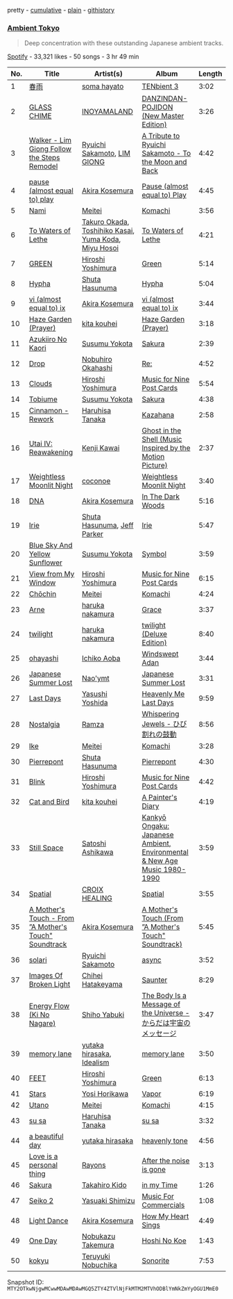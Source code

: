 pretty - [cumulative](/playlists/cumulative/37i9dQZF1DWZqNqPemiefM.md) - [plain](/playlists/plain/37i9dQZF1DWZqNqPemiefM) - [githistory](https://github.githistory.xyz/mackorone/spotify-playlist-archive/blob/main/playlists/plain/37i9dQZF1DWZqNqPemiefM)

### [Ambient Tokyo](https://open.spotify.com/playlist/37i9dQZF1DWZqNqPemiefM)

> Deep concentration with these outstanding Japanese ambient tracks.

[Spotify](https://open.spotify.com/user/spotify) - 33,321 likes - 50 songs - 3 hr 49 min

| No. | Title | Artist(s) | Album | Length |
|---|---|---|---|---|
| 1 | [春雨](https://open.spotify.com/track/1WG1G5nXEzbh2SerQD2lzm) | [soma hayato](https://open.spotify.com/artist/7Ggi7oQcGOPoOZe1tMbxnJ) | [TENbient 3](https://open.spotify.com/album/4nGkqazGpoczvV8FKlgq1p) | 3:02 |
| 2 | [GLASS CHIME](https://open.spotify.com/track/1lxgQG0xeAsS1r0u9M1TcP) | [INOYAMALAND](https://open.spotify.com/artist/3nYCvyP4RxuKyEKygqxWHy) | [DANZINDAN\-POJIDON \(New Master Edition\)](https://open.spotify.com/album/5pOZiyJq4YQcTLkV3TyFjX) | 3:26 |
| 3 | [Walker \- Lim Giong Follow the Steps Remodel](https://open.spotify.com/track/660PmVY7kgD6ZLnRqOKSYB) | [Ryuichi Sakamoto](https://open.spotify.com/artist/1tcgfoMTT1szjUeaikxRjA), [LIM GIONG](https://open.spotify.com/artist/3BNLZ91QZHEedDAZdYba6k) | [A Tribute to Ryuichi Sakamoto \- To the Moon and Back](https://open.spotify.com/album/6ie5Ynop9ihgcskcSenK3q) | 4:42 |
| 4 | [pause \(almost equal to\) play](https://open.spotify.com/track/4LB8iSej8QryIZ3Vk0XNmS) | [Akira Kosemura](https://open.spotify.com/artist/4n1lW38WKgyPEIZowQ3AND) | [Pause \(almost equal to\) Play](https://open.spotify.com/album/634uEr8wlpH7CVq52UQTgW) | 4:45 |
| 5 | [Nami](https://open.spotify.com/track/45m8T6QIgYoCZnUNxYeyml) | [Meitei](https://open.spotify.com/artist/5TS4DIOBGgEE6ysYh7yuii) | [Komachi](https://open.spotify.com/album/4IkrCCorQFfEfwoiCt441A) | 3:56 |
| 6 | [To Waters of Lethe](https://open.spotify.com/track/0kJyuXiBTRos7uZHmeEBgP) | [Takuro Okada](https://open.spotify.com/artist/6cChtOeUlAEa352tAN0I73), [Toshihiko Kasai](https://open.spotify.com/artist/4leIFpod2SNVwdk1yXi4Ik), [Yuma Koda](https://open.spotify.com/artist/0cT1RcgV90HViIFSwsJ439), [Miyu Hosoi](https://open.spotify.com/artist/2lIvg1lgcyxIIyXEuHU06T) | [To Waters of Lethe](https://open.spotify.com/album/4XGylMs1bkQFN7R88IgmLW) | 4:21 |
| 7 | [GREEN](https://open.spotify.com/track/6RPQdkI8t1eaG2abymrYVK) | [Hiroshi Yoshimura](https://open.spotify.com/artist/1DGpHnPOpMYY780hcQHmPB) | [Green](https://open.spotify.com/album/07KJ48Y7pbXvz3Q4H44GZl) | 5:14 |
| 8 | [Hypha](https://open.spotify.com/track/5d3vScntfWOniIlqiV02SC) | [Shuta Hasunuma](https://open.spotify.com/artist/71f0SNekyWqlqbyi8cyp05) | [Hypha](https://open.spotify.com/album/6eGFbzsy7oouymykAURlpN) | 5:04 |
| 9 | [vi \(almost equal to\) ix](https://open.spotify.com/track/5JZq6B2jtxGVvmausM9Xed) | [Akira Kosemura](https://open.spotify.com/artist/4n1lW38WKgyPEIZowQ3AND) | [vi \(almost equal to\) ix](https://open.spotify.com/album/6HeluvAtfAwsWp2e7sTCOf) | 3:44 |
| 10 | [Haze Garden \(Prayer\)](https://open.spotify.com/track/4XigfPo7zRs3S3ntut37zd) | [kita kouhei](https://open.spotify.com/artist/3AFL0gBNnoNa2wb55tImS5) | [Haze Garden \(Prayer\)](https://open.spotify.com/album/7hu4RONzaQHEArMTBnBzgJ) | 3:18 |
| 11 | [Azukiiro No Kaori](https://open.spotify.com/track/5J94BE34S8gqfmhTFQzHmM) | [Susumu Yokota](https://open.spotify.com/artist/3ND5NWoKzlelYDDyWqSQpQ) | [Sakura](https://open.spotify.com/album/2BRedpXNmL3NkN2eutmXZ2) | 2:39 |
| 12 | [Drop](https://open.spotify.com/track/7KzAclQwJ8fcRL1Da0H1tR) | [Nobuhiro Okahashi](https://open.spotify.com/artist/4gAoGTuZFsbSGctCuiy7Py) | [Re:](https://open.spotify.com/album/7osd9qFNGBJn9rZwaHO04e) | 4:52 |
| 13 | [Clouds](https://open.spotify.com/track/0S9lwd7JF9878QQ6tuuIQg) | [Hiroshi Yoshimura](https://open.spotify.com/artist/1DGpHnPOpMYY780hcQHmPB) | [Music for Nine Post Cards](https://open.spotify.com/album/4h5av08hHhOyyINApKfnEE) | 5:54 |
| 14 | [Tobiume](https://open.spotify.com/track/4IQWc6rhJwpFrRKBLx27X6) | [Susumu Yokota](https://open.spotify.com/artist/3ND5NWoKzlelYDDyWqSQpQ) | [Sakura](https://open.spotify.com/album/2BRedpXNmL3NkN2eutmXZ2) | 4:38 |
| 15 | [Cinnamon \- Rework](https://open.spotify.com/track/1hdqoVkC8nr2IZjsLUX1ic) | [Haruhisa Tanaka](https://open.spotify.com/artist/4ZTlbJ3KHGs7wuvdtouuIw) | [Kazahana](https://open.spotify.com/album/1U2IQ5PDO4lBlB7OS8fWyH) | 2:58 |
| 16 | [Utai IV: Reawakening](https://open.spotify.com/track/2aOT7WhCfzhQmoTCH3R3Fq) | [Kenji Kawai](https://open.spotify.com/artist/0lzVrkjlIZJH18hk2Gcjkp) | [Ghost in the Shell \(Music Inspired by the Motion Picture\)](https://open.spotify.com/album/7mA7Z5oy212NMRL8lqFzhO) | 2:37 |
| 17 | [Weightless Moonlit Night](https://open.spotify.com/track/4MgDI6XeKfKuinjmKc0o8D) | [coconoe](https://open.spotify.com/artist/70ekC9BOgSlEQFRcLImPe4) | [Weightless Moonlit Night](https://open.spotify.com/album/2oszBYBz8X6dDOfTo75TKG) | 3:40 |
| 18 | [DNA](https://open.spotify.com/track/0dVOO1yFYNeWjsrIdWi9u7) | [Akira Kosemura](https://open.spotify.com/artist/4n1lW38WKgyPEIZowQ3AND) | [In The Dark Woods](https://open.spotify.com/album/3IZstlhdTOOtJ5HPQDjEFw) | 5:16 |
| 19 | [Irie](https://open.spotify.com/track/2VokL9qQNd46ZETs2mZYq2) | [Shuta Hasunuma](https://open.spotify.com/artist/71f0SNekyWqlqbyi8cyp05), [Jeff Parker](https://open.spotify.com/artist/3AaY5O1qS0tcNPHwwMwplt) | [Irie](https://open.spotify.com/album/4gJvJKL4K8GEGZqCNUbvUi) | 5:47 |
| 20 | [Blue Sky And Yellow Sunflower](https://open.spotify.com/track/6Mk96t3t5qR5YJ8ftCW18V) | [Susumu Yokota](https://open.spotify.com/artist/3ND5NWoKzlelYDDyWqSQpQ) | [Symbol](https://open.spotify.com/album/0ntm3YaiXVkkGitWl2XASV) | 3:59 |
| 21 | [View from My Window](https://open.spotify.com/track/4KrsGAgv8b2982iqaokrO0) | [Hiroshi Yoshimura](https://open.spotify.com/artist/1DGpHnPOpMYY780hcQHmPB) | [Music for Nine Post Cards](https://open.spotify.com/album/4h5av08hHhOyyINApKfnEE) | 6:15 |
| 22 | [Chōchin](https://open.spotify.com/track/7dQe00xxpzTBeG8AYRr5TW) | [Meitei](https://open.spotify.com/artist/5TS4DIOBGgEE6ysYh7yuii) | [Komachi](https://open.spotify.com/album/4IkrCCorQFfEfwoiCt441A) | 4:24 |
| 23 | [Arne](https://open.spotify.com/track/4ZqQqesPkASH1sqsnm6wmo) | [haruka nakamura](https://open.spotify.com/artist/52R2tXlJMDDDYcpBSnn3k4) | [Grace](https://open.spotify.com/album/37vlYDRVRGH8sf5qZG3J6z) | 3:37 |
| 24 | [twilight](https://open.spotify.com/track/6xoab7Sxd9L2N43Gu9fIBd) | [haruka nakamura](https://open.spotify.com/artist/52R2tXlJMDDDYcpBSnn3k4) | [twilight \(Deluxe Edition\)](https://open.spotify.com/album/35o0PH7bM6n9wjVpYrAzpY) | 8:40 |
| 25 | [ohayashi](https://open.spotify.com/track/1LTzuEZtKewRM804YjrDg6) | [Ichiko Aoba](https://open.spotify.com/artist/6ignRjbPmLvKdtMLj9a5Xs) | [Windswept Adan](https://open.spotify.com/album/1W0SccGphtGQNYqaqQ5nhA) | 3:44 |
| 26 | [Japanese Summer Lost](https://open.spotify.com/track/3VhyUfGwBgnKAP4GpwLQ2L) | [Nao'ymt](https://open.spotify.com/artist/5sqUW4XEHsGVQT6z5NGgJf) | [Japanese Summer Lost](https://open.spotify.com/album/3PTgQngl0s8Kayv6O85LYi) | 3:31 |
| 27 | [Last Days](https://open.spotify.com/track/2wKV2ewqNf2ZjW4Nn2X5i7) | [Yasushi Yoshida](https://open.spotify.com/artist/2u5s5wxfNszaIZwWknh3eB) | [Heavenly Me Last Days](https://open.spotify.com/album/2ygBTmJ4Mvq2hXL3Ssjojm) | 9:59 |
| 28 | [Nostalgia](https://open.spotify.com/track/1SDCau14XiiaPB67yj9qZ9) | [Ramza](https://open.spotify.com/artist/1Trmp5nqg46a1InSpynV72) | [Whispering Jewels \- ひび割れの鼓動](https://open.spotify.com/album/7ahgNbVn0iLISPEwXU2hJO) | 8:56 |
| 29 | [Ike](https://open.spotify.com/track/6tmWAG5SEJMqVDQmGDGvLp) | [Meitei](https://open.spotify.com/artist/5TS4DIOBGgEE6ysYh7yuii) | [Komachi](https://open.spotify.com/album/4IkrCCorQFfEfwoiCt441A) | 3:28 |
| 30 | [Pierrepont](https://open.spotify.com/track/4pHyknEztGC2aXC8lxX9xs) | [Shuta Hasunuma](https://open.spotify.com/artist/71f0SNekyWqlqbyi8cyp05) | [Pierrepont](https://open.spotify.com/album/1x11gmqgSiQC6CjkrCiieR) | 4:30 |
| 31 | [Blink](https://open.spotify.com/track/7d26IhLPUlL4oncFgsms22) | [Hiroshi Yoshimura](https://open.spotify.com/artist/1DGpHnPOpMYY780hcQHmPB) | [Music for Nine Post Cards](https://open.spotify.com/album/4h5av08hHhOyyINApKfnEE) | 4:42 |
| 32 | [Cat and Bird](https://open.spotify.com/track/7gWYxwBMqbX00cDhvTYReK) | [kita kouhei](https://open.spotify.com/artist/3AFL0gBNnoNa2wb55tImS5) | [A Painter's Diary](https://open.spotify.com/album/3hYzB1zT93RAsGczZ9mfIL) | 4:19 |
| 33 | [Still Space](https://open.spotify.com/track/7e7HTzbFsmLR0mg9QkwMPr) | [Satoshi Ashikawa](https://open.spotify.com/artist/0O0TybCQ8Mib6g5AwnfXz5) | [Kankyō Ongaku: Japanese Ambient, Environmental & New Age Music 1980\-1990](https://open.spotify.com/album/63x6MwkzIVtoH6lbHIYEtr) | 3:59 |
| 34 | [Spatial](https://open.spotify.com/track/57aA35Sk8bvernl1JBGfdr) | [CROIX HEALING](https://open.spotify.com/artist/39HJmpxQWml7ofyV5jxluG) | [Spatial](https://open.spotify.com/album/2s0jmqbAKEjzgnh6ayWfl3) | 3:55 |
| 35 | [A Mother's Touch \- From ”A Mother's Touch" Soundtrack](https://open.spotify.com/track/2QjvLUy2wF9LU34eJ9Fhvq) | [Akira Kosemura](https://open.spotify.com/artist/4n1lW38WKgyPEIZowQ3AND) | [A Mother's Touch \(From ”A Mother's Touch" Soundtrack\)](https://open.spotify.com/album/6o1V8mKoQPUBRuALEciKWK) | 5:45 |
| 36 | [solari](https://open.spotify.com/track/2ZYyuqKe7T64UqWVuW7CkS) | [Ryuichi Sakamoto](https://open.spotify.com/artist/1tcgfoMTT1szjUeaikxRjA) | [async](https://open.spotify.com/album/2OKN3NwlITzfVpDJecA4Z3) | 3:52 |
| 37 | [Images Of Broken Light](https://open.spotify.com/track/3VGOjz1kIkGcGohvArNO2u) | [Chihei Hatakeyama](https://open.spotify.com/artist/4G1ZsxfEEztbE1VcnNInPg) | [Saunter](https://open.spotify.com/album/7ynXCf2JnfnpyQe6QGeEn2) | 8:29 |
| 38 | [Energy Flow \(Ki No Nagare\)](https://open.spotify.com/track/414AJsmhPuEA7W3wC9Go77) | [Shiho Yabuki](https://open.spotify.com/artist/72H54BeNWF82wu5czm91VX) | [The Body Is a Message of the Universe \- からだは宇宙のメッセージ](https://open.spotify.com/album/2JdjNySHankOkjITDAo5YT) | 3:47 |
| 39 | [memory lane](https://open.spotify.com/track/21Bs2xbk1KbbzqIGPnboV9) | [yutaka hirasaka](https://open.spotify.com/artist/0stmdx2IonUUUIlWQ9bLYZ), [Idealism](https://open.spotify.com/artist/6YJ4EgQzDfJnIHRbqIHAdD) | [memory lane](https://open.spotify.com/album/5I2F71Myowlmr7AWMDDpzQ) | 3:50 |
| 40 | [FEET](https://open.spotify.com/track/2XBXn7yluQZ6bFReesUjrt) | [Hiroshi Yoshimura](https://open.spotify.com/artist/1DGpHnPOpMYY780hcQHmPB) | [Green](https://open.spotify.com/album/07KJ48Y7pbXvz3Q4H44GZl) | 6:13 |
| 41 | [Stars](https://open.spotify.com/track/0k7UbZFOcNSebBda0H52rT) | [Yosi Horikawa](https://open.spotify.com/artist/1JSPpoXFLcEG2WhYlvmHPJ) | [Vapor](https://open.spotify.com/album/1IpHSURAZpaIlAkLX8vqGt) | 6:19 |
| 42 | [Utano](https://open.spotify.com/track/0h7IkhjykGhsXardJtErat) | [Meitei](https://open.spotify.com/artist/5TS4DIOBGgEE6ysYh7yuii) | [Komachi](https://open.spotify.com/album/4IkrCCorQFfEfwoiCt441A) | 4:15 |
| 43 | [su sa](https://open.spotify.com/track/3Bh4nEAEtlwPuY0qClRMx9) | [Haruhisa Tanaka](https://open.spotify.com/artist/4ZTlbJ3KHGs7wuvdtouuIw) | [su sa](https://open.spotify.com/album/0L6sbX9nuFeqVBw1G4dp9j) | 3:32 |
| 44 | [a beautiful day](https://open.spotify.com/track/3noxajjedyBfsd5eXjBwxC) | [yutaka hirasaka](https://open.spotify.com/artist/0stmdx2IonUUUIlWQ9bLYZ) | [heavenly tone](https://open.spotify.com/album/3gobeqbi2tgEkElXQ77c9k) | 4:56 |
| 45 | [Love is a personal thing](https://open.spotify.com/track/0e21dU60bjeKeOntw8Pg1O) | [Rayons](https://open.spotify.com/artist/1AVhlGtQyoDC58vaUh2mKf) | [After the noise is gone](https://open.spotify.com/album/2ZUgmYcuQF8DXDTs88NK58) | 3:13 |
| 46 | [Sakura](https://open.spotify.com/track/0VbuRai18mA0GtiCiKdqph) | [Takahiro Kido](https://open.spotify.com/artist/7vaTIZVteGSJf1cQ9VzRRI) | [in my Time](https://open.spotify.com/album/6UWrxLbfbJRIgyrbgghiMi) | 1:26 |
| 47 | [Seiko 2](https://open.spotify.com/track/56zWPqzYm4YE8vLMgMmScW) | [Yasuaki Shimizu](https://open.spotify.com/artist/0Q14t6kRnPv4av49Rz5o6e) | [Music For Commercials](https://open.spotify.com/album/6EGDUidDFrjFoxg6uSQdbH) | 1:08 |
| 48 | [Light Dance](https://open.spotify.com/track/1dNUfu1M6X6qdb5PTRq1tF) | [Akira Kosemura](https://open.spotify.com/artist/4n1lW38WKgyPEIZowQ3AND) | [How My Heart Sings](https://open.spotify.com/album/4d8ZRppxf7DKl8spE3qbbg) | 4:49 |
| 49 | [One Day](https://open.spotify.com/track/4BER2aGl5Nta8DEs3CV35s) | [Nobukazu Takemura](https://open.spotify.com/artist/1iXLUp5POcP8TLvg3p2ze9) | [Hoshi No Koe](https://open.spotify.com/album/6ZEv1wpEkZcjUO1UL9TLtb) | 1:43 |
| 50 | [kokyu](https://open.spotify.com/track/5bUpCPlgvF9gW0FKQT6Oy3) | [Teruyuki Nobuchika](https://open.spotify.com/artist/2TJHKFB5XTGjMcTZ04tAkM) | [Sonorite](https://open.spotify.com/album/4faTpoJmxjd59tAvoxsCi8) | 7:53 |

Snapshot ID: `MTY2OTkwNjgwMCwwMDAwMDAwMGQ5ZTY4ZTVlNjFkMTM2MTVhODBlYmNkZmYyOGU1MmE0`
